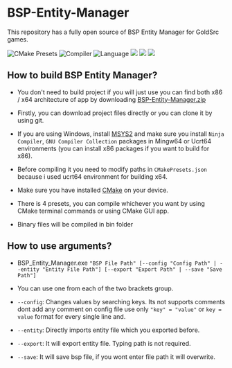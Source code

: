 # BSP-Entity-Manager
This repository has a fully open source of BSP Entity Manager for GoldSrc games.

![CMake Presets](https://img.shields.io/badge/CMake-Presets-informational?style=plastic) ![Compiler](https://img.shields.io/badge/compiler-GCC-yellow?style=plastic)
![Language](https://img.shields.io/badge/language-c++-e76089?style=plastic) ![](https://img.shields.io/badge/arch-x64%20%7C%20x86-d9654f?style=plastic) ![](https://img.shields.io/badge/config-Debug%20%7C%20Release-c0c0c0?style=plastic) ![](https://img.shields.io/badge/license-GNU-green?style=plastic)


## How to build BSP Entity Manager?
* You don't need to build project if you will just use you can find both x86 / x64 architecture of app by downloading [BSP-Entity-Manager.zip](https://github.com/kruz1337/BSP-Entity-Manager/releases)

* Firstly, you can download project files directly or you can clone it by using git.

* If you are using Windows, install [MSYS2](https://www.msys2.org/) and make sure you install `Ninja Compiler`, `GNU Compiler Collection` packages in Mingw64 or Ucrt64 environments (you can install x86 packages if you want to build for x86). 

* Before compiling it you need to modify paths in `CMakePresets.json` because i used ucrt64 environment for building x64. 

* Make sure you have installed [CMake](https://cmake.org/download/) on your device.

* There is 4 presets, you can compile whichever you want by using CMake terminal commands or using CMake GUI app.

* Binary files will be compiled in bin folder

## How to use arguments?
* BSP_Entity_Manager.exe `"BSP File Path" [--config "Config Path" | --entity "Entity File Path"] [--export "Export Path" | --save "Save Path"]`
  
* You can use one from each of the two brackets group.
  
* `--config`: Changes values by searching keys. Its not supports comments dont add any comment on config file use only `"key" = "value"` or `key = value` format for every single line and.

* `--entity`: Directly imports entity file which you exported before.

* `--export`: It will export entity file. Typing path is not required. 

* `--save`: It will save bsp file, if you wont enter file path it will overwrite.
